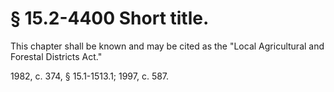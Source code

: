 # § 15.2-4400 Short title.

<p>This chapter shall be known and may be cited as the "Local Agricultural and Forestal Districts Act."</p><p>1982, c. 374, § 15.1-1513.1; 1997, c. 587.</p>